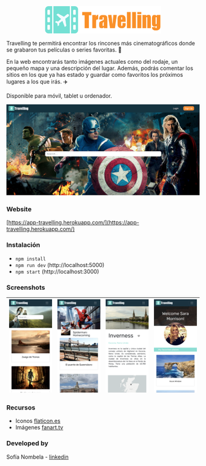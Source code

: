 <p align="center">
<img width="60%" src="https://raw.githubusercontent.com/snombela/travelling/master/front-client/public/images/travelling-icon-orange.png" />
</p>

Travelling te permitirá encontrar los rincones más cinematográficos donde se grabaron tus películas o series favoritas. 🎥

En la web encontrarás tanto imágenes actuales como del rodaje, un pequeño mapa y una descripción del lugar. Además, podrás comentar los sitios en los que ya has estado y guardar como favoritos los próximos lugares a los que irás. ✈️ 

Disponible para móvil, tablet u ordenador.

![](https://raw.githubusercontent.com/snombela/travelling/master/front-client/public/images/home.png)

### Website

[https://app-travelling.herokuapp.com/](https://app-travelling.herokuapp.com/)

### Instalación

- `npm install`
- `npm run dev` (http://localhost:5000)
- `npm start` (http://localhost:3000)

### Screenshots

| <img src="https://raw.githubusercontent.com/snombela/travelling/master/front-client/public/images/screenshot_1.png" width="200"> | <img src="https://raw.githubusercontent.com/snombela/travelling/master/front-client/public/images/screenshot_2.png" width="200"> | <img src="https://raw.githubusercontent.com/snombela/travelling/master/front-client/public/images/screenshot_3.png" width="200"> | <img src="https://raw.githubusercontent.com/snombela/travelling/master/front-client/public/images/screenshot_4.png" width="200"> |
|----|----|----|----|


### Recursos
- Iconos [flaticon.es](https://www.flaticon.es/)
- Imágenes [fanart.tv](https://fanart.tv/)


### Developed by

Sofía Nombela - [linkedin](https://www.linkedin.com/in/sofia-nombela/)
